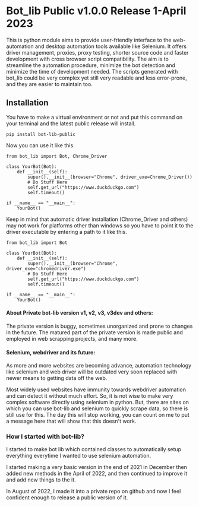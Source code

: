 # Bot_lib Public v1.0.0 Release 1-April 2023

This is python module aims to provide user-friendly interface to the web-automation and desktop automation tools available like Selenium. It offers driver management, proxies, proxy testing, shorter source code and faster development with cross browser script compatibility. The aim is to streamline the automation procedure, minimize the bot detection and minimize the time of development needed. The scripts generated with bot_lib could be very complex yet still very readable and less error-prone, and they are easier to maintain too.

## Installation 

You have to make a virtual environment or not and put this command on your terminal and the latest public release will install.

```
pip install bot-lib-public
```

Now you can use it like this

```
from bot_lib import Bot, Chrome_Driver

class YourBot(Bot):
    def __init__(self):
        super().__init__(browser="Chrome", driver_exe=Chrome_Driver())
        # Do Stuff Here
        self.get_url("https://www.duckduckgo.com")
        self.timeout()

if __name__ == "__main__":
    YourBot()
```

Keep in mind that automatic driver installation (Chrome_Driver and others) may not work for platforms other than windows so you have to point it to the driver executable by entering a path to it like this.

```
from bot_lib import Bot

class YourBot(Bot):
    def __init__(self):
        super().__init__(browser="Chrome", driver_exe="chromedriver.exe")
        # Do Stuff Here
        self.get_url("https://www.duckduckgo.com")
        self.timeout()

if __name__ == "__main__":
    YourBot()
```

#### About Private bot-lib version v1, v2, v3, v3dev and others:

The private version is buggy, sometimes unorganized and prone to changes in the future. The matured part of the private version is made public and employed in web scrapping projects, and many more.

#### Selenium, webdriver and its future:

As more and more websites are becoming advance, automation technology like selenium and web driver will be outdated very soon replaced with newer means to getting data off the web. 

Most widely used websites have immunity towards webdriver automation and can detect it without much effort. So, it is not wise to make very complex software directly using selenium in python. But, there are sites on which you can use bot-lib and selenium to quickly scrape data, so there is still use for this. The day this will stop working, you can count on me to put a message here that will show that this doesn't work.

### How I started with bot-lib?

I started to make bot lib which contained classes to automatically setup everything everytime I wanted to use selenium automation. 

I started making a very basic version in the end of 2021 in December then added new methods in the April of 2022, and then continued to improve it and add new things to the it. 

In August of 2022, I made it into a private repo on github and now I feel confident enough to release a public version of it.
